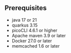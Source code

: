 ## Prerequisites
- java 17 or 21
- quarkus 3.15
- picoCLI 4.6.1 or higher
- Apache maven 3.9 or later
- Docker 27.0 or later
- memcached 1.6 or later
